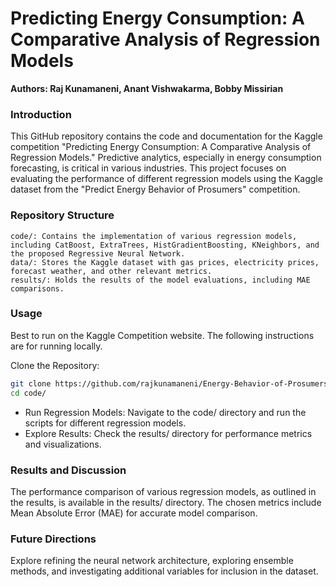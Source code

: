 # Predicting Energy Consumption: A Comparative Analysis of Regression Models
**Authors: Raj Kunamaneni, Anant Vishwakarma, Bobby Missirian**

### Introduction
This GitHub repository contains the code and documentation for the Kaggle competition "Predicting Energy Consumption: A Comparative Analysis of Regression Models." Predictive analytics, especially in energy consumption forecasting, is critical in various industries. This project focuses on evaluating the performance of different regression models using the Kaggle dataset from the "Predict Energy Behavior of Prosumers" competition.

### Repository Structure
```
code/: Contains the implementation of various regression models, including CatBoost, ExtraTrees, HistGradientBoosting, KNeighbors, and the proposed Regressive Neural Network.
data/: Stores the Kaggle dataset with gas prices, electricity prices, forecast weather, and other relevant metrics.
results/: Holds the results of the model evaluations, including MAE comparisons.
```

### Usage
Best to run on the Kaggle Competition website. The following instructions are for running locally. 

Clone the Repository:

```bash
git clone https://github.com/rajkunamaneni/Energy-Behavior-of-Prosumers.git
cd code/
```
 - Run Regression Models: Navigate to the code/ directory and run the scripts for different regression models.
 - Explore Results: Check the results/ directory for performance metrics and visualizations.

### Results and Discussion
The performance comparison of various regression models, as outlined in the results, is available in the results/ directory. The chosen metrics include Mean Absolute Error (MAE) for accurate model comparison.

### Future Directions
Explore refining the neural network architecture, exploring ensemble methods, and investigating additional variables for inclusion in the dataset.
